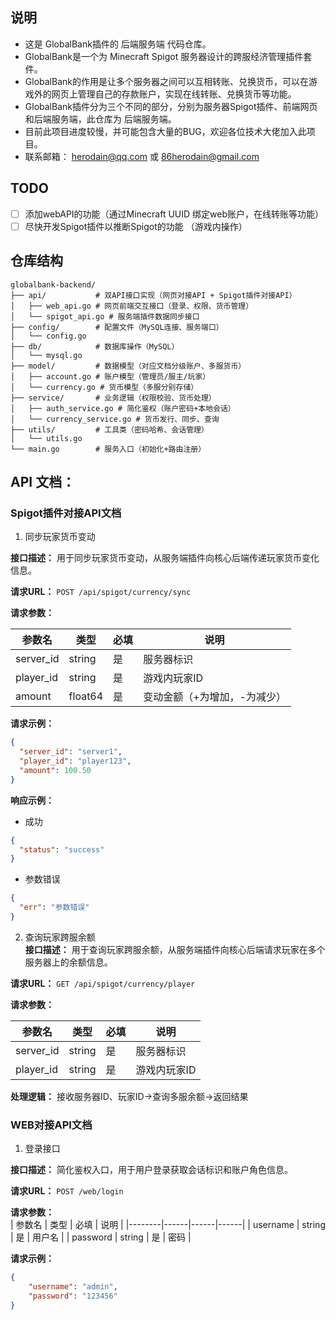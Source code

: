 ## 说明
 - 这是 GlobalBank插件的 后端服务端 代码仓库。
 - GlobalBank是一个为 Minecraft Spigot 服务器设计的跨服经济管理插件套件。  
 - GlobalBank的作用是让多个服务器之间可以互相转账、兑换货币，可以在游戏外的网页上管理自己的存款账户，实现在线转账、兑换货币等功能。  
 - GlobalBank插件分为三个不同的部分，分别为服务器Spigot插件、前端网页和后端服务端，此仓库为 后端服务端。
 - 目前此项目进度较慢，并可能包含大量的BUG，欢迎各位技术大佬加入此项目。  
 - 联系邮箱： herodain@qq.com 或 86herodain@gmail.com
## TODO
- [ ] 添加webAPI的功能（通过Minecraft UUID 绑定web账户，在线转账等功能）
- [ ] 尽快开发Spigot插件以推断Spigot的功能 （游戏内操作）
## 仓库结构
```
globalbank-backend/
├── api/           # 双API接口实现（网页对接API + Spigot插件对接API）
│   ├── web_api.go # 网页前端交互接口（登录、权限、货币管理）
│   └── spigot_api.go # 服务端插件数据同步接口
├── config/        # 配置文件（MySQL连接、服务端口）
│   └── config.go
├── db/            # 数据库操作（MySQL）
│   └── mysql.go
├── model/         # 数据模型（对应文档分级账户、多服货币）
│   ├── account.go # 账户模型（管理员/服主/玩家）
│   └── currency.go # 货币模型（多服分别存储）
├── service/       # 业务逻辑（权限校验、货币处理）
│   ├── auth_service.go # 简化鉴权（账户密码+本地会话）
│   └── currency_service.go # 货币发行、同步、查询
├── utils/         # 工具类（密码哈希、会话管理）
│   └── utils.go
└── main.go        # 服务入口（初始化+路由注册）
```
## API 文档：

### Spigot插件对接API文档
 
1. 同步玩家货币变动
 
**接口描述：** 用于同步玩家货币变动，从服务端插件向核心后端传递玩家货币变化信息。
 
**请求URL：** `POST /api/spigot/currency/sync`
 
**请求参数：**
 
| 参数名 | 类型 | 必填 | 说明 |
|--------|------|------|------|
| server_id | string | 是 | 服务器标识 |
| player_id | string | 是 | 游戏内玩家ID |
| amount | float64 | 是 | 变动金额（+为增加，-为减少） |
 
**请求示例：**
```json
{
  "server_id": "server1",
  "player_id": "player123",
  "amount": 100.50
}
```

**响应示例：**
 - 成功
```json
{
  "status": "success"
}
```
 - 参数错误
```json
{
  "err": "参数错误"
}
```
 2. 查询玩家跨服余额  
**接口描述：** 用于查询玩家跨服余额，从服务端插件向核心后端请求玩家在多个服务器上的余额信息。  
  
**请求URL：** `GET /api/spigot/currency/player`  
  
**请求参数：**  

| 参数名 | 类型 | 必填 | 说明 |
|-------|------|------|------|
|server_id	|string | 是 | 服务器标识 |
|player_id	|string	| 是 | 游戏内玩家ID |
  
**处理逻辑：** 接收服务器ID、玩家ID→查询多服余额→返回结果

### WEB对接API文档  
1. 登录接口  
  
**接口描述：** 简化鉴权入口，用于用户登录获取会话标识和账户角色信息。

**请求URL：** `POST /web/login`
  
**请求参数：**  
| 参数名 | 类型 | 必填 | 说明 |
|--------|------|------|------|
| username | string | 是 | 用户名 |
| password | string | 是 | 密码 |
  
**请求示例：**
```json
{
    "username": "admin",
    "password": "123456"
}
```